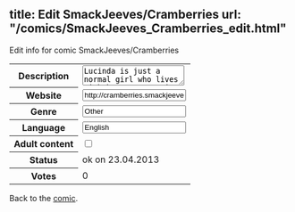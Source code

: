 title: Edit SmackJeeves/Cramberries
url: "/comics/SmackJeeves_Cramberries_edit.html"
---
Edit info for comic SmackJeeves/Cramberries

<form name="comic" action="http://gaepostmail.appengine.com/comic" name="post">
<table class="comicinfo">
<tr>
<th>Description</th><td><textarea name="description">Lucinda is just a normal girl who lives with her roommate in an apartment... until her childhood friend came back to visit here. Now, she has been cursed with a demonic eye and almost everyone seems to be after her. Could it be her eye that everyone is after or is it there something more to it? Follow Lucinda and her friends as they uncover dark secrets and traverse their way along a perilous journey filled with all manners of action, humour, evil and good, love and stupidity. Updates are now Mondays and (occasionally) Thursdays! KitKatMuffin: Artist and Creator Seranatis: Editor and Assistant</textarea></td>
</tr>
<tr>
<th>Website</th><td><input type="text" name="url" value="http://cramberries.smackjeeves.com/comics/"/></td>
</tr>
<tr>
<th>Genre</th><td><input type="text" name="genre" value="Other"/></td>
</tr>
<tr>
<th>Language</th><td><input type="text" name="language" value="English"/></td>
</tr>
<tr>
<th>Adult content</th><td><input type="checkbox" name="adult" value="adult" /></td>
</tr>
<tr>
<th>Status</th><td>ok on 23.04.2013</td>
</tr>
<tr>
<th>Votes</th><td>0</div></td>
</tr>
</table>
</form>

Back to the [comic](/comics/SmackJeeves_Cramberries.html).
